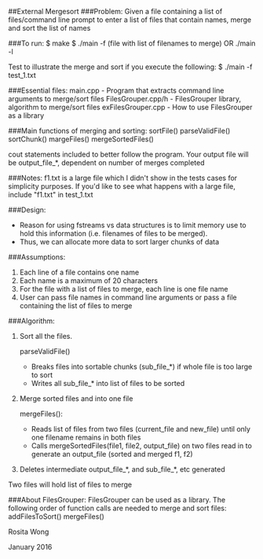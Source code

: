 ##External Mergesort
###Problem: 
Given a file containing a list of files/command line prompt to enter a list of files that contain names, merge and sort the list of names 

###To run: 
	$ make 
	$ ./main -f (file with list of filenames to merge) OR ./main -l

Test to illustrate the merge and sort if you execute the following: 
	$ ./main -f test_1.txt

###Essential files: 
main.cpp - Program that extracts command line arguments to merge/sort files
FilesGrouper.cpp/h - FilesGrouper library, algorithm to merge/sort files
exFilesGrouper.cpp - How to use FilesGrouper as a library

###Main functions of merging and sorting:
	sortFile()
	parseValidFile()
	sortChunk()
	margeFiles()
	mergeSortedFiles()

cout statements included to better follow the program. Your output file will be output_file_*, dependent on number of merges completed


###Notes: 
f1.txt is a large file which I didn't show in the tests cases for simplicity purposes. If you'd like to see what happens with a large file, include "f1.txt" in test_1.txt

###Design: 
- Reason for using fstreams vs data structures is to limit memory use to hold this information (i.e. filenames of files to be merged). 
- Thus, we can allocate more data to sort larger chunks of data

###Assumptions: 
1. Each line of a file contains one name
2. Each name is a maximum of 20 characters
3. For the file with a list of files to merge, each line is one file name
4. User can pass file names in command line arguments or pass a file containing the list of files to merge


###Algorithm: 
1. Sort all the files. 

	parseValidFile()
	- Breaks files into sortable chunks (sub_file_*) if whole file is too large to sort
	- Writes all sub_file_* into list of files to be sorted 

2. Merge sorted files and into one file 

	mergeFiles(): 
	- Reads list of files from two files (current_file and new_file) until only one filename remains in both files 
	- Calls mergeSortedFiles(file1, file2, output_file) on two files read in to generate an output_file (sorted and merged f1, f2)

3. Deletes intermediate output_file_\*, and sub_file_\*, etc generated
	
Two files will hold list of files to merge



###About FilesGrouper: 
FilesGrouper can be used as a library. The following order of function calls are needed to merge and sort files: 
addFilesToSort()
mergeFiles()


Rosita Wong

January 2016
